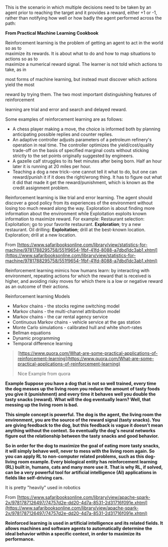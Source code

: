 This is the scenario in which multiple decisions need to be taken by an agent prior to reaching the target and it provides a reward, either +1 or -1, rather than notifying how well or how badly the agent performed across the path:

**From Practical Machine Learning Cookbook**

Reinforcement learning is the problem of getting an agent to act in the world so as to  
 maximize its rewards. It is about what to do and how to map situations to actions so as to  
 maximize a numerical reward signal. The learner is not told which actions to take, as in

most forms of machine learning, but instead must discover which actions yield the most

reward by trying them. The two most important distinguishing features of reinforcement

learning are trial and error and search and delayed reward.

Some examples of reinforcement learning are as follows:

* A chess player making a move, the choice is informed both by planning anticipating possible replies and counter replies.
* An adaptive controller adjusts parameters of a petroleum refinery's operation in real time. The controller optimizes the yield/cost/quality trade-off on the basis of specified marginal costs without sticking strictly to the set points originally suggested by engineers.
* A gazelle calf struggles to its feet minutes after being born. Half an hour later it is running at 20 miles per hour.
* Teaching a dog a new trick--one cannot tell it what to do, but one can reward/punish it if it does the right/wrong thing. It has to figure out what it did that made it get the reward/punishment, which is known as the credit assignment problem.

Reinforcement learning is like trial and error learning. The agent should discover a good policy from its experiences of the environment without losing too much reward along the way. Exploration is about finding more information about the environment while Exploitation exploits known information to maximize reward. For example: Restaurant selection: Exploitation; go to your favorite restaurant. **Exploration**; try a new restaurant. Oil drilling: **Exploitation**; drill at the best-known location. Exploration; drill at a new location.

From [https://www.safaribooksonline.com/library/view/statistics-for-machine/9781788295758/551f9654-1fbf-41fd-8088-a7dbd1dc3ab1.xhtml](https://www.safaribooksonline.com/library/view/statistics-for-machine/9781788295758/551f9654-1fbf-41fd-8088-a7dbd1dc3ab1.xhtml)

Reinforcement learning mimics how humans learn: by interacting with environment, repeating actions for which the reward that is received is higher, and avoiding risky moves for which there is a low or negative reward as an outcome of their actions.

Reinforcement learning Models

* Markov chains - the stocks regime switching model
* Markov chains - the multi-channel attribution model
* Markov chains - the car rental agency service
* Continuous Markov chains - vehicle service at the gas station
* Monte Carlo simulations - calibrated hull and white short-rates
* Bellman equations
* Dynamic programming
* Temporal difference learning

> [https://www.quora.com/What-are-some-practical-applications-of-reinforcement-learning](https://www.quora.com/What-are-some-practical-applications-of-reinforcement-learning)
>
> Nice Example from quora

**Example Suppose you have a dog that is not so well trained, every time the dog messes up the living room you reduce the amount of tasty foods you give it \(punishment\) and every time it behaves well you double the tasty snacks \(reward\). What will the dog eventually learn? Well, that messing up the living room is bad.**

**This simple concept is powerful. The dog is the agent, the living room the environment, you are the source of the reward signal \(tasty snacks\). You are giving feedback to the dog, but this feedback is vague it doesn't mean anything without the context. So eventually the dog's neural networks figure out the relationship between the tasty snacks and good behavior.**

**So in order for the dog to maximize the goal of eating more tasty snacks, it will simply behave well, never to mess with the living room again. So you can apply RL to non-computer related problems, such as this dog-living room example. Every biological entity has reinforcement learning \(RL\) built in, humans, cats and many more use it. That is why RL, if solved, can be a very powerful tool for artificial intelligence \(AI\) applications in fields like self-driving cars.**

It is pretty "heavily" used in robotics

From [https://www.safaribooksonline.com/library/view/apache-spark-2x/9781787126497/74757d2e-dd20-4d7a-8531-2d31716f091e.xhtml](https://www.safaribooksonline.com/library/view/apache-spark-2x/9781787126497/74757d2e-dd20-4d7a-8531-2d31716f091e.xhtml)

**Reinforced learning is used in artificial intelligence and its related fields. It allows machines and software agents to automatically determine the ideal behavior within a specific context, in order to maximize its performance.**

